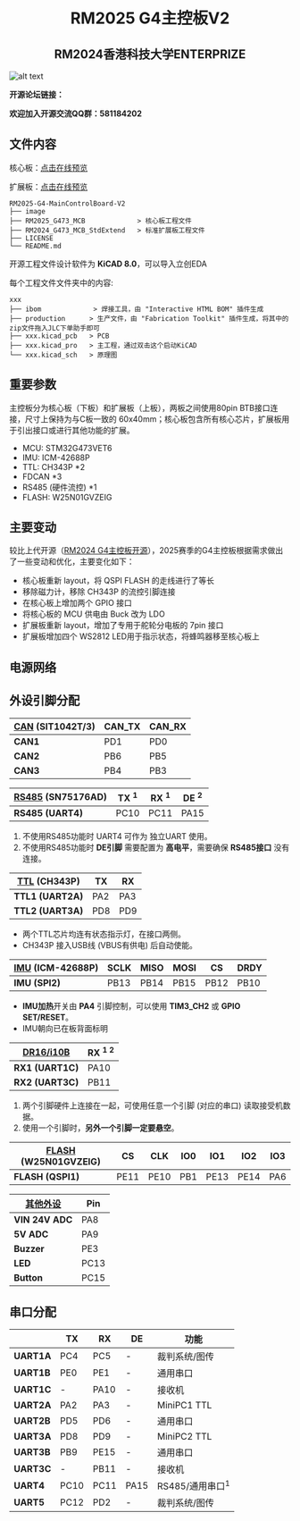 <div align='center'>
    <h1>RM2025 G4主控板V2</h1>
</div>

<div align='center'>
    <h2>RM2024香港科技大学ENTERPRIZE</h2>
</div>

![alt text](image/image1.png)

**开源论坛链接：**

**欢迎加入开源交流QQ群：581184202**

## 文件内容

核心板：[点击在线预览](https://kicanvas.org/?github=https%3A%2F%2Fgithub.com%2Fhkustenterprize%2FRM2025-G4-MainControlBoard-V2%2Ftree%2Fmain%2FRM2025_G473_MCB)

扩展板：[点击在线预览](https://kicanvas.org/?github=https%3A%2F%2Fgithub.com%2Fhkustenterprize%2FRM2025-G4-MainControlBoard-V2%2Ftree%2Fmain%2FRM2025_G473_MCB_StdExtend)

~~~
RM2025-G4-MainControlBoard-V2
├── image
├── RM2025_G473_MCB             > 核心板工程文件
├── RM2024_G473_MCB_StdExtend   > 标准扩展板工程文件
├── LICENSE
└── README.md
~~~

开源工程文件设计软件为 **KiCAD 8.0**，可以导入立创EDA

每个工程文件文件夹中的内容:

~~~
xxx
├── ibom             > 焊接工具，由 "Interactive HTML BOM" 插件生成
├── production      > 生产文件，由 "Fabrication Toolkit" 插件生成，将其中的zip文件拖入JLC下单助手即可
├── xxx.kicad_pcb   > PCB
├── xxx.kicad_pro   > 主工程，通过双击这个启动KiCAD
└── xxx.kicad_sch   > 原理图
~~~


## 重要参数


主控板分为核心板（下板）和扩展板（上板），两板之间使用80pin BTB接口连接，尺寸上保持为与C板一致的 60x40mm；核心板包含所有核心芯片，扩展板用于引出接口或进行其他功能的扩展。

- MCU: STM32G473VET6
- IMU: ICM-42688P
- TTL: CH343P *2 
- FDCAN *3
- RS485 (硬件流控) *1
- FLASH: W25N01GVZEIG


## 主要变动

较比上代开源（[RM2024 G4主控板开源](https://github.com/hkustenterprize/RM2024-MainControlBoard)），2025赛季的G4主控板根据需求做出了一些变动和优化，主要变化如下：

- 核心板重新 layout，将 QSPI FLASH 的走线进行了等长
- 移除磁力计，移除 CH343P 的流控引脚连接
- 在核心板上增加两个 GPIO 接口
- 将核心板的 MCU 供电由 Buck 改为 LDO
- 扩展板重新 layout，增加了专用于舵轮分电板的 7pin 接口
- 扩展板增加四个 WS2812 LED用于指示状态，将蜂鸣器移至核心板上

## 电源网络


## 外设引脚分配




| <u>CAN</u> (SIT1042T/3) | CAN_TX | CAN_RX |
| ---- | ---- | ---- |
| **CAN1**   | PD1   | PD0   |
| **CAN2**   | PB6   | PB5  |
| **CAN3**   | PB4   | PB3   |


| <u>RS485</u> (SN75176AD) | TX <sup>1</sup> | RX <sup>1</sup> | DE <sup>2</sup>|
| ---- | ---- | ---- |---- |
| **RS485 (UART4)**   | PC10   | PC11  | PA15 |


1. 不使用RS485功能时 UART4 可作为 独立UART 使用。
2. 不使用RS485功能时 **DE引脚** 需要配置为 **高电平**，需要确保 **RS485接口** 没有连接。


| <u>TTL</u> (CH343P) | TX | RX |
| ---- | ---- | ---- |
| **TTL1 (UART2A)**   | PA2  | PA3  |
| **TTL2 (UART3A)**   | PD8  | PD9  |


- 两个TTL芯片均连有状态指示灯，在接口两侧。
- CH343P 接入USB线 (VBUS有供电) 后自动使能。


| <u>IMU</u> (ICM-42688P) | SCLK | MISO | MOSI | CS | DRDY |
| ---- | ---- | ---- | ---- | ---- | ---- |
| **IMU (SPI2)**   | PB13  | PB14  | PB15 | PB12 | PB10 |


- **IMU加热**开关由 **PA4** 引脚控制，可以使用 **TIM3_CH2** 或 **GPIO SET/RESET**。
- IMU朝向已在板背面标明


| <u>DR16/i10B</u> | RX <sup>1 2</sup> |
| ---- | ---- |
| **RX1 (UART1C)**   | PA10 |
| **RX2 (UART3C)**   | PB11 |


1. 两个引脚硬件上连接在一起，可使用任意一个引脚 (对应的串口) 读取接受机数据。
2. 使用一个引脚时，**另外一个引脚一定要悬空**。


| <u>FLASH</u> (W25N01GVZEIG) | CS | CLK | IO0 | IO1 | IO2 | IO3 |
| ---- | ---- | ---- | ---- | ---- | ---- | ---- |
| **FLASH (QSPI1)**   | PE11  | PE10  | PB1 | PE13 | PE14 | PA6 |


| <u>其他外设</u>  | Pin |
| ---- | ---- |
| **VIN 24V ADC**   | PA8  |
| **5V ADC**   | PA9  |
| **Buzzer**   | PE3  |
| **LED**   | PC13  |
| **Button**   | PC15  |

## 串口分配


|       | TX | RX | DE | 功能 |
| ---- | ---- | ---- | ---- | ---- |
| **UART1A**   | PC4  | PC5  |-      | 裁判系统/图传 |
| **UART1B**   | PE0  | PE1  |- | 通用串口  |
| **UART1C**   | -  | PA10  |-  | 接收机  |
| **UART2A**   | PA2  | PA3  |-  | MiniPC1 TTL |
| **UART2B**   | PD5  | PD6  |-  | 通用串口  |
| **UART3A**   | PD8  | PD9  |-  | MiniPC2 TTL |
| **UART3B**   | PB9  | PE15  |-  | 通用串口  |
| **UART3C**   | -  | PB11  |-  | 接收机  |
| **UART4**   | PC10  | PC11  | PA15 | RS485/通用串口<sup>1</sup>  |
| **UART5**   | PC12  | PD2  |-  | 裁判系统/图传  |
